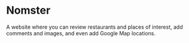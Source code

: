 # Nomster

A website where you can review restaurants and places of interest, add comments and images, and even add Google Map locations.
